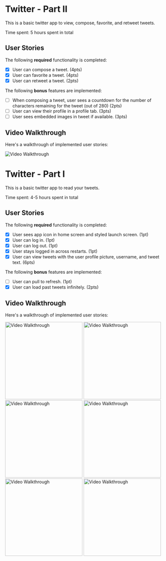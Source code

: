 # Twitter - Part II

This is a basic twitter app to view, compose, favorite, and retweet tweets.

Time spent: 5 hours spent in total

## User Stories

The following **required** functionality is completed:

- [X] User can compose a tweet. (4pts)
- [X] User can favorite a tweet. (4pts)
- [X] User can retweet a tweet. (2pts)

The following **bonus** features are implemented:

- [ ] When composing a tweet, user sees a countdown for the number of characters remaining for the tweet (out of 280) (2pts)
- [ ] User can view their profile in a profile tab. (3pts)
- [ ] User sees embedded images in tweet if available. (3pts)

## Video Walkthrough

Here's a walkthrough of implemented user stories:

<img src='http://i.imgur.com/link/to/your/gif/file.gif' title='Video Walkthrough' width='' alt='Video Walkthrough' />

# Twitter - Part I

This is a basic twitter app to read your tweets.

Time spent: 4-5 hours spent in total

## User Stories

The following **required** functionality is completed:

- [X] User sees app icon in home screen and styled launch screen. (1pt)
- [X] User can log in. (1pt)
- [X] User can log out. (1pt)
- [X] User stays logged in across restarts. (1pt)
- [X] User can view tweets with the user profile picture, username, and tweet text. (6pts)

The following **bonus** features are implemented:

- [ ] User can pull to refresh. (1pt)
- [X] User can load past tweets infinitely. (2pts)

## Video Walkthrough

Here's a walkthrough of implemented user stories:

<img src='https://i.imgur.com/TpLFdSK.gif' title='Video Walkthrough' width=250 alt='Video Walkthrough'>

<img src='https://i.imgur.com/hn37maa.gif' title='Video Walkthrough' width=250 alt='Video Walkthrough'>

<img src='https://i.imgur.com/atiB8cn.gif' title='Video Walkthrough' width=250 alt='Video Walkthrough'>

<img src='https://i.imgur.com/GGZqB34.gif' title='Video Walkthrough' width=250 alt='Video Walkthrough'>

<img src='https://i.imgur.com/TUKpueE.gif' title='Video Walkthrough' width=250 alt='Video Walkthrough'>

<img src='https://i.imgur.com/QTsyFam.gif' title='Video Walkthrough' width=250 alt='Video Walkthrough'>
